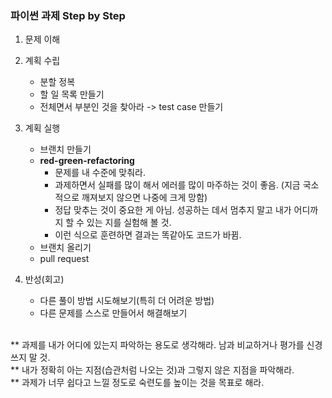 ### 파이썬 과제 Step by Step

1. 문제 이해

2. 계획 수립
    - 분할 정복
    - 할 일 목록 만들기
    - 전체면서 부분인 것을 찾아라 -> test case 만들기

3. 계획 실행
    - 브랜치 만들기 
    - **red-green-refactoring**
        - 문제를 내 수준에 맞춰라.
		- 과제하면서 실패를 많이 해서 에러를 많이 마주하는 것이 좋음. (지금 국소적으로 깨져보지 않으면 나중에 크게 망함)
        - 정답 맞추는 것이 중요한 게 아님. 성공하는 데서 멈추지 말고 내가 어디까지 할 수 있는 지를 실험해 볼 것.
        - 이런 식으로 훈련하면 결과는 똑같아도 코드가 바뀜.
    - 브랜치 올리기 
    - pull request

4. 반성(회고)
    - 다른 풀이 방법 시도해보기(특히 더 어려운 방법)
    - 다른 문제를 스스로 만들어서 해결해보기

<br>
** 과제를 내가 어디에 있는지 파악하는 용도로 생각해라. 남과 비교하거나 평가를 신경쓰지 말 것.
<br>
** 내가 정확히 아는 지점(습관처럼 나오는 것)과 그렇지 않은 지점을 파악해라. 
<br>
** 과제가 너무 쉽다고 느낄 정도로 숙련도를 높이는 것을 목표로 해라.